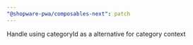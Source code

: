 ```yaml
---
"@shopware-pwa/composables-next": patch
---
```


Handle using categoryId as a alternative for category context
